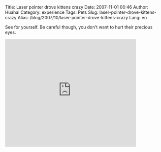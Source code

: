 Title: Laser pointer drove kittens crazy
Date: 2007-11-01 00:46
Author: Huahai
Category: experience
Tags: Pets
Slug: laser-pointer-drove-kittens-crazy
Alias: /blog/2007/10/laser-pointer-drove-kittens-crazy
Lang: en

See for yourself. Be careful though, you don't want to hurt their precious eyes.

<iframe frameborder="0" height="350" src="http://www.youtube.com/embed/Kd8akpcF-hY" width="425">
</iframe>
